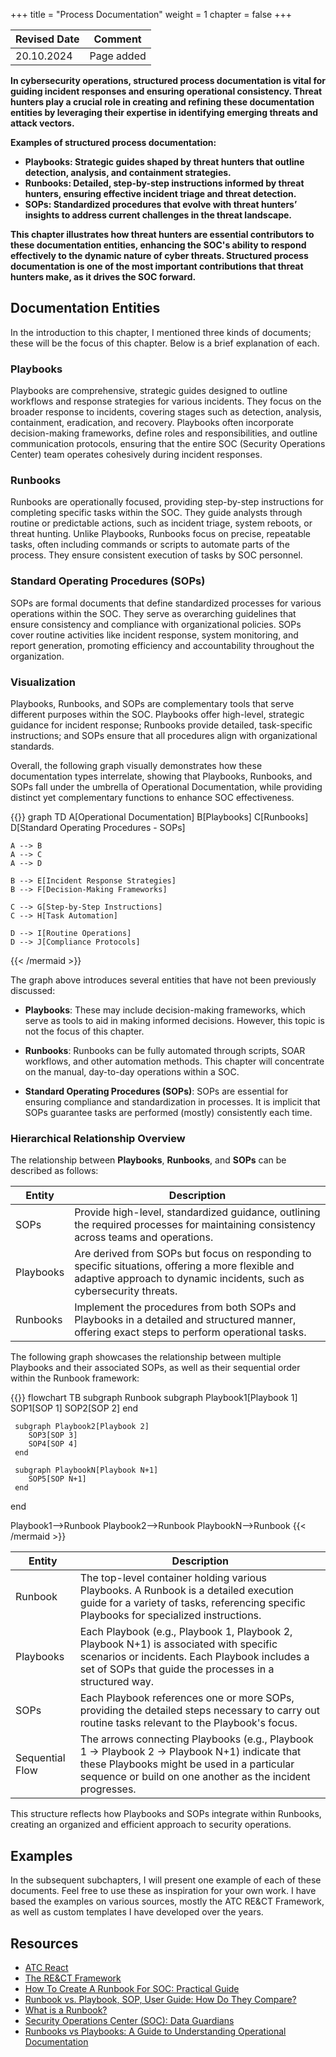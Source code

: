+++
title = "Process Documentation"
weight = 1
chapter = false
+++

| Revised Date | Comment |
| ------------ | ------- |
| 20.10.2024   | Page added | 

**In cybersecurity operations, structured process documentation is vital for guiding incident responses and ensuring operational consistency. Threat hunters play a crucial role in creating and refining these documentation entities by leveraging their expertise in identifying emerging threats and attack vectors.**

**Examples of structured process documentation:**

- **Playbooks: Strategic guides shaped by threat hunters that outline detection, analysis, and containment strategies.**
- **Runbooks: Detailed, step-by-step instructions informed by threat hunters, ensuring effective incident triage and threat detection.**
- **SOPs: Standardized procedures that evolve with threat hunters’ insights to address current challenges in the threat landscape.**

**This chapter illustrates how threat hunters are essential contributors to these documentation entities, enhancing the SOC's ability to respond effectively to the dynamic nature of cyber threats. Structured process documentation is one of the most important contributions that threat hunters make, as it drives the SOC forward.**

## Documentation Entities

In the introduction to this chapter, I mentioned three kinds of documents; these will be the focus of this chapter. Below is a brief explanation of each.

### Playbooks
Playbooks are comprehensive, strategic guides designed to outline workflows and response strategies for various incidents. They focus on the broader response to incidents, covering stages such as detection, analysis, containment, eradication, and recovery. Playbooks often incorporate decision-making frameworks, define roles and responsibilities, and outline communication protocols, ensuring that the entire SOC (Security Operations Center) team operates cohesively during incident responses.

### Runbooks
Runbooks are operationally focused, providing step-by-step instructions for completing specific tasks within the SOC. They guide analysts through routine or predictable actions, such as incident triage, system reboots, or threat hunting. Unlike Playbooks, Runbooks focus on precise, repeatable tasks, often including commands or scripts to automate parts of the process. They ensure consistent execution of tasks by SOC personnel.

### Standard Operating Procedures (SOPs)
SOPs are formal documents that define standardized processes for various operations within the SOC. They serve as overarching guidelines that ensure consistency and compliance with organizational policies. SOPs cover routine activities like incident response, system monitoring, and report generation, promoting efficiency and accountability throughout the organization.

### Visualization

Playbooks, Runbooks, and SOPs are complementary tools that serve different purposes within the SOC. Playbooks offer high-level, strategic guidance for incident response; Runbooks provide detailed, task-specific instructions; and SOPs ensure that all procedures align with organizational standards.

Overall, the following graph visually demonstrates how these documentation types interrelate, showing that Playbooks, Runbooks, and SOPs fall under the umbrella of Operational Documentation, while providing distinct yet complementary functions to enhance SOC effectiveness.

{{<mermaid align="center">}}
graph TD
    A[Operational Documentation] 
    B[Playbooks]
    C[Runbooks]
    D[Standard Operating Procedures - SOPs]

    A --> B
    A --> C
    A --> D

    B --> E[Incident Response Strategies]
    B --> F[Decision-Making Frameworks]
    
    C --> G[Step-by-Step Instructions]
    C --> H[Task Automation]

    D --> I[Routine Operations]
    D --> J[Compliance Protocols]
{{< /mermaid >}}

The graph above introduces several entities that have not been previously discussed:

- **Playbooks**: These may include decision-making frameworks, which serve as tools to aid in making informed decisions. However, this topic is not the focus of this chapter.
  
- **Runbooks**: Runbooks can be fully automated through scripts, SOAR workflows, and other automation methods. This chapter will concentrate on the manual, day-to-day operations within a SOC.
  
- **Standard Operating Procedures (SOPs)**: SOPs are essential for ensuring compliance and standardization in processes. It is implicit that SOPs guarantee tasks are performed (mostly) consistently each time.

### Hierarchical Relationship Overview

The relationship between **Playbooks**, **Runbooks**, and **SOPs** can be described as follows:

| Entity | Description | 
| ------ | ----------- | 
| SOPs | Provide high-level, standardized guidance, outlining the required processes for maintaining consistency across teams and operations. |
| Playbooks | Are derived from SOPs but focus on responding to specific situations, offering a more flexible and adaptive approach to dynamic incidents, such as cybersecurity threats. |
| Runbooks | Implement the procedures from both SOPs and Playbooks in a detailed and structured manner, offering exact steps to perform operational tasks. |

The following graph showcases the relationship between multiple Playbooks and their associated SOPs, as well as their sequential order within the Runbook framework:

{{<mermaid align="center">}}
flowchart TB
   subgraph Runbook
     subgraph Playbook1[Playbook 1]
        SOP1[SOP 1]
        SOP2[SOP 2] 
     end

     subgraph Playbook2[Playbook 2]
        SOP3[SOP 3]
        SOP4[SOP 4] 
     end
  
     subgraph PlaybookN[Playbook N+1]
        SOP5[SOP N+1] 
     end
   end

   Playbook1-->Runbook
   Playbook2-->Runbook
   PlaybookN-->Runbook
{{< /mermaid >}}

| Entity | Description | 
| ------ | ----------- | 
| Runbook | The top-level container holding various Playbooks. A Runbook is a detailed execution guide for a variety of tasks, referencing specific Playbooks for specialized instructions. |
| Playbooks | Each Playbook (e.g., Playbook 1, Playbook 2, Playbook N+1) is associated with specific scenarios or incidents. Each Playbook includes a set of SOPs that guide the processes in a structured way. |
| SOPs | Each Playbook references one or more SOPs, providing the detailed steps necessary to carry out routine tasks relevant to the Playbook's focus. |
| Sequential Flow | The arrows connecting Playbooks (e.g., Playbook 1 → Playbook 2 → Playbook N+1) indicate that these Playbooks might be used in a particular sequence or build on one another as the incident progresses. |

This structure reflects how Playbooks and SOPs integrate within Runbooks, creating an organized and efficient approach to security operations.

## Examples

In the subsequent subchapters, I will present one example of each of these documents. Feel free to use these as inspiration for your own work. I have based the examples on various sources, mostly the ATC RE&CT Framework, as well as custom templates I have developed over the years.

## Resources

* [ATC React](https://atc-project.github.io/atc-react/)
* [The RE&CT Framework](https://github.com/atc-project/atc-react)
* [How To Create A Runbook For SOC: Practical Guide](https://www.neumetric.com/journal/how-to-create-a-runbook-for-soc-practical-guide/)
* [Runbook vs. Playbook, SOP, User Guide: How Do They Compare?](https://scribehow.com/library/runbook-vs-playbook)
* [What is a Runbook?](https://www.pagerduty.com/resources/learn/what-is-a-runbook/)
* [Security Operations Center (SOC): Data Guardians](https://medium.com/@aasthathakker/security-operations-center-soc-data-guardians-8f961264f824)
* [Runbooks vs Playbooks: A Guide to Understanding Operational Documentation](https://medium.com/@squadcast/runbooks-vs-playbooks-a-guide-to-understanding-operational-documentation-d111027b7761)